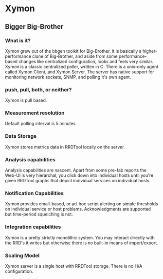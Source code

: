 # Xymon

## Bigger Big-Brother

### What is it? 
Xymon grew out of the bbgen toolkit for Big-Brother. It is basically a
higher-performance clone of Big-Brother, and aside from some performance-based
changes like centralized configuration, looks and feels very similar.  Xymon is
a classic centralized poller, written in C. There is a unix-only agent called
Xymon Client, and Xymon Server. The server has native support for monitoring
network sockets, SNMP, and polling it's own agent.

### push, pull, both, or neither?
Xymon is pull based.

### Measurement resolution 
Default polling interval is 5 minutes

### Data Storage 
Xymon stores metrics data in RRDTool locally on the server.

### Analysis capabilities
Analysis capabilities are nascent. Apart from some pre-fab reports the Web-UI is
very hierarchal, you click down into individual hosts until you're given
RRDTool graphs that depict individual services on individual hosts.

### Notification Capabilities
Xymon provides email-based, or ad-hoc script alerting on simple thresholds on
individual service or host problems. Acknowledgments are supported but
time-period squelching is not.

### Integration capabilities
Xymon is a pretty strictly monolithic system. You may interact directly with the
RRD's it writes but otherwise there is no built-in means of import/export.

### Scaling Model
Xymon server is a single host with RRDTool storage. There is no H/A
configuration. 
